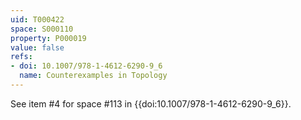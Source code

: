 ```yaml
---
uid: T000422
space: S000110
property: P000019
value: false
refs:
- doi: 10.1007/978-1-4612-6290-9_6
  name: Counterexamples in Topology
---
```


See item #4 for space #113 in {{doi:10.1007/978-1-4612-6290-9_6}}.
